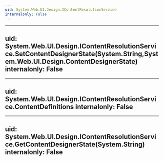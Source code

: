 ```yaml
---
uid: System.Web.UI.Design.IContentResolutionService
internalonly: False
---
```


---
uid: System.Web.UI.Design.IContentResolutionService.SetContentDesignerState(System.String,System.Web.UI.Design.ContentDesignerState)
internalonly: False
---

---
uid: System.Web.UI.Design.IContentResolutionService.ContentDefinitions
internalonly: False
---

---
uid: System.Web.UI.Design.IContentResolutionService.GetContentDesignerState(System.String)
internalonly: False
---
